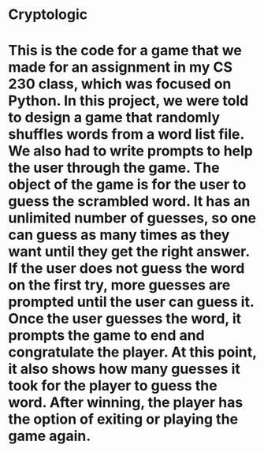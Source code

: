 # Cryptologic
# This is the code for a game that we made for an assignment in my CS 230 class, which was focused on Python. In this project, we were told to design a game that randomly shuffles words from a word list file. We also had to write prompts to help the user through the game. The object of the game is for the user to guess the scrambled word. It has an unlimited number of guesses, so one can guess as many times as they want until they get the right answer. If the user does not guess the word on the first try, more guesses are prompted until the user can guess it. Once the user guesses the word, it prompts the game to end and congratulate the player. At this point, it also shows how many guesses it took for the player to guess the word. After winning, the player has the option of exiting or playing the game again.

